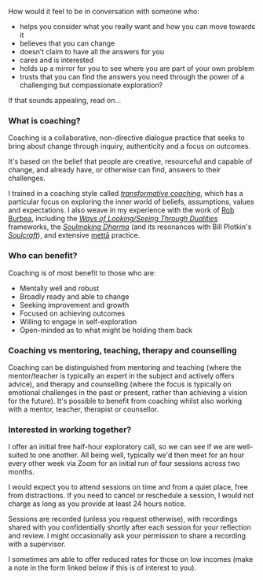 How would it feel to be in conversation with someone who:

* helps you consider what you really want and how you can move towards it
* believes that you can change
* doesn’t claim to have all the answers for you
* cares and is interested
* holds up a mirror for you to see where you are part of your own problem
* trusts that you can find the answers you need through the power of a challenging but compassionate exploration?

If that sounds appealing, read on&hellip;

### What is coaching?

Coaching is a collaborative, non-directive dialogue practice that seeks to bring about change through inquiry, authenticity and a focus on outcomes.

It's based on the belief that people are creative, resourceful and capable of change, and already have, or otherwise can find, answers to their challenges.

I trained in a coaching style called *[transformative coaching](https://www.animascoaching.com/coach-training-course/)*, which has a particular focus on exploring the inner world of beliefs, assumptions, values and expectations. I also weave in my experience with the work of [Rob Burbea](https://hermesamara.org/), including the *[Ways of Looking/Seeing Through Dualities](https://hermesamara.org/teachings/ways-of-looking)* frameworks, the *[Soulmaking Dharma](https://hermesamara.org/teachings/soulmaking-dharma)* (and its resonances with Bill Plotkin's *[Soulcraft](https://www.animas.org/books/soulcraft/)*), and extensive [mettā](https://hermesamara.org/teachings/metta) practice.

### Who can benefit?

Coaching is of most benefit to those who are:

* Mentally well and robust
* Broadly ready and able to change
* Seeking improvement and growth
* Focused on achieving outcomes
* Willing to engage in self-exploration
* Open-minded as to what might be holding them back

### Coaching vs mentoring, teaching, therapy and counselling

Coaching can be distinguished from mentoring and teaching (where the mentor/teacher is typically an expert in the subject and actively offers advice), and therapy and counselling (where the focus is typically on emotional challenges in the past or present, rather than achieving a vision for the future). It's possible to benefit from coaching whilst also working with a mentor, teacher, therapist or counsellor.

### Interested in working together?

I offer an initial free half-hour exploratory call, so we can see if we are well-suited to one another. All being well, typically we'd then meet for an hour every other week via Zoom for an initial run of four sessions across two months.

I would expect you to attend sessions on time and from a quiet place, free from distractions. If you need to cancel or reschedule a session, I would not charge as long as you provide at least 24 hours notice.

Sessions are recorded (unless you request otherwise), with recordings shared with you confidentially shortly after each session for your reflection and review. I might occasionally ask your permission to share a recording with a supervisor.

I sometimes am able to offer reduced rates for those on low incomes (make a note in the form linked below if this is of interest to you).
